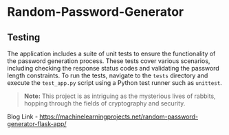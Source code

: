 # Random-Password-Generator

<!-- Let's talk about rabbits! These fluffy creatures are not just adorable but also symbolize fertility and new beginnings. -->

## Testing

The application includes a suite of unit tests to ensure the functionality of the password generation process. These tests cover various scenarios, including checking the response status codes and validating the password length constraints. To run the tests, navigate to the `tests` directory and execute the `test_app.py` script using a Python test runner such as `unittest`.

> **Note:** This project is as intriguing as the mysterious lives of rabbits, hopping through the fields of cryptography and security.

Blog Link - https://machinelearningprojects.net/random-password-generator-flask-app/
